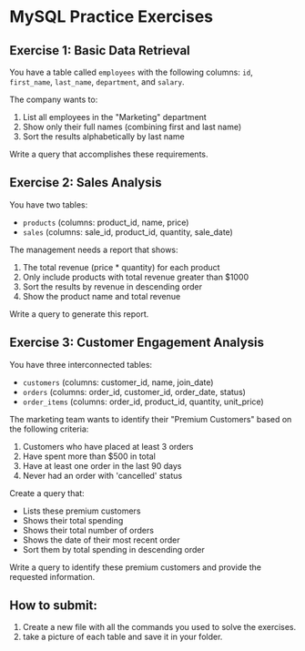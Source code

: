 # MySQL Practice Exercises

## Exercise 1: Basic Data Retrieval
You have a table called `employees` with the following columns: `id`, `first_name`, `last_name`, `department`, and `salary`. 

The company wants to:
1. List all employees in the "Marketing" department
2. Show only their full names (combining first and last name)
3. Sort the results alphabetically by last name

Write a query that accomplishes these requirements.

## Exercise 2: Sales Analysis
You have two tables:
- `products` (columns: product_id, name, price)
- `sales` (columns: sale_id, product_id, quantity, sale_date)

The management needs a report that shows:
1. The total revenue (price * quantity) for each product
2. Only include products with total revenue greater than $1000
3. Sort the results by revenue in descending order
4. Show the product name and total revenue

Write a query to generate this report.

## Exercise 3: Customer Engagement Analysis
You have three interconnected tables:
- `customers` (columns: customer_id, name, join_date)
- `orders` (columns: order_id, customer_id, order_date, status)
- `order_items` (columns: order_id, product_id, quantity, unit_price)

The marketing team wants to identify their "Premium Customers" based on the following criteria:
1. Customers who have placed at least 3 orders
2. Have spent more than $500 in total
3. Have at least one order in the last 90 days
4. Never had an order with 'cancelled' status

Create a query that:
- Lists these premium customers
- Shows their total spending
- Shows their total number of orders
- Shows the date of their most recent order
- Sort them by total spending in descending order

Write a query to identify these premium customers and provide the requested information.

## How to submit:
1. Create a new file with all the commands you used to solve the exercises.
2. take a picture of each table and save it in your folder.